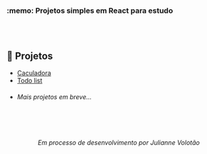 <h3 > 
   :memo: Projetos simples em React para estudo
</h3>

<br>
<br>

## :open_file_folder: Projetos
- [Caculadora](./calculator)
- [Todo list](./todolist)
- <h6>Mais projetos em breve...</h6>

<br>
<br>

<h6 align="center">  Em processo de desenvolvimento por Julianne Volotão </h6>

<br>
<br>
